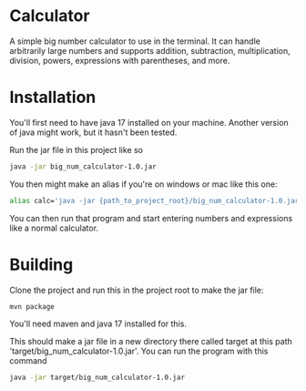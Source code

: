 # Calculator

A simple big number calculator to use in the terminal. It can handle arbitrarily large numbers and supports addition, subtraction, multiplication, division, powers, expressions with parentheses, and more.


# Installation

You'll first need to have java 17 installed on your machine. Another version of java might work, but it hasn't been tested.

Run the jar file in this project like so
```bash
java -jar big_num_calculator-1.0.jar
```

You then might make an alias if you're on windows or mac like this one:
```bash
alias calc='java -jar {path_to_project_root}/big_num_calculator-1.0.jar'
```

You can then run that program and start entering numbers and expressions like a normal calculator.


# Building

Clone the project and run this in the project root to make the jar file:
```bash
mvn package
```

You'll need maven and java 17 installed for this.


This should make a jar file in a new directory there called target at this path 'target/big_num_calculator-1.0.jar'. You can run the program with this command
```bash
java -jar target/big_num_calculator-1.0.jar
```

